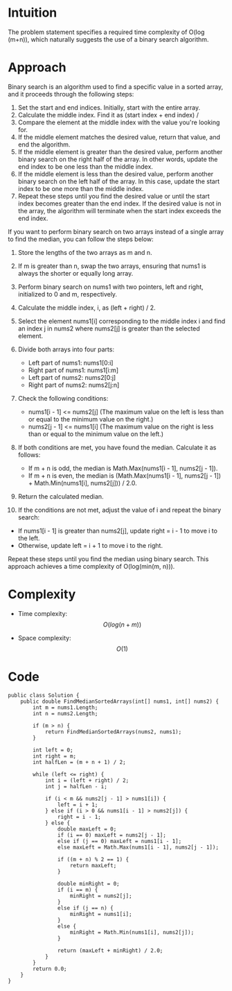 # Intuition
The problem statement specifies a required time complexity of O(log (m+n)), which naturally suggests the use of a binary search algorithm.

# Approach
Binary search is an algorithm used to find a specific value in a sorted array, and it proceeds through the following steps:

1. Set the start and end indices. Initially, start with the entire array.
2. Calculate the middle index. Find it as (start index + end index) / 
3. Compare the element at the middle index with the value you're looking for.
4. If the middle element matches the desired value, return that value, and end the algorithm.
5. If the middle element is greater than the desired value, perform another binary search on the right half of the array. In other words, update the end index to be one less than the middle index.
6. If the middle element is less than the desired value, perform another binary search on the left half of the array. In this case, update the start index to be one more than the middle index.
7. Repeat these steps until you find the desired value or until the start index becomes greater than the end index. If the desired value is not in the array, the algorithm will terminate when the start index exceeds the end index.

If you want to perform binary search on two arrays instead of a single array to find the median, you can follow the steps below:

1. Store the lengths of the two arrays as m and n.
2. If m is greater than n, swap the two arrays, ensuring that nums1 is always the shorter or equally long array.
3. Perform binary search on nums1 with two pointers, left and right, initialized to 0 and m, respectively.
4. Calculate the middle index, i, as (left + right) / 2.
5. Select the element nums1[i] corresponding to the middle index i and find an index j in nums2 where nums2[j] is greater than the selected element.
6. Divide both arrays into four parts:

   - Left part of nums1: nums1[0:i]
   - Right part of nums1: nums1[i:m]
   - Left part of nums2: nums2[0:j]
   - Right part of nums2: nums2[j:n]
7. Check the following conditions:

   - nums1[i - 1] <= nums2[j] (The maximum value on the left is less than or equal to the minimum value on the right.)
   - nums2[j - 1] <= nums1[i] (The maximum value on the right is less than or equal to the minimum value on the left.)
8. If both conditions are met, you have found the median. Calculate it as follows:

   - If m + n is odd, the median is Math.Max(nums1[i - 1], nums2[j - 1]).
   - If m + n is even, the median is (Math.Max(nums1[i - 1], nums2[j - 1]) + Math.Min(nums1[i], nums2[j])) / 2.0.
9. Return the calculated median.
10. If the conditions are not met, adjust the value of i and repeat the binary search:

   - If nums1[i - 1] is greater than nums2[j], update right = i - 1 to move i to the left.
   - Otherwise, update left = i + 1 to move i to the right.

Repeat these steps until you find the median using binary search. This approach achieves a time complexity of O(log(min(m, n))).

# Complexity
- Time complexity: $$O(log(n+m))$$

- Space complexity: $$O(1)$$

# Code
```
public class Solution {
    public double FindMedianSortedArrays(int[] nums1, int[] nums2) {
        int m = nums1.Length;
        int n = nums2.Length;

        if (m > n) {
            return FindMedianSortedArrays(nums2, nums1);
        }

        int left = 0;
        int right = m;
        int halfLen = (m + n + 1) / 2;

        while (left <= right) {
            int i = (left + right) / 2;
            int j = halfLen - i;

            if (i < m && nums2[j - 1] > nums1[i]) {
                left = i + 1;
            } else if (i > 0 && nums1[i - 1] > nums2[j]) {
                right = i - 1;
            } else {
                double maxLeft = 0;
                if (i == 0) maxLeft = nums2[j - 1];
                else if (j == 0) maxLeft = nums1[i - 1];
                else maxLeft = Math.Max(nums1[i - 1], nums2[j - 1]);

                if ((m + n) % 2 == 1) {
                    return maxLeft;
                }
                
                double minRight = 0;
                if (i == m) {
                    minRight = nums2[j];
                }
                else if (j == n) {
                    minRight = nums1[i];
                }
                else {
                    minRight = Math.Min(nums1[i], nums2[j]);
                }

                return (maxLeft + minRight) / 2.0;
            }
        }
        return 0.0;
    }
}

```
